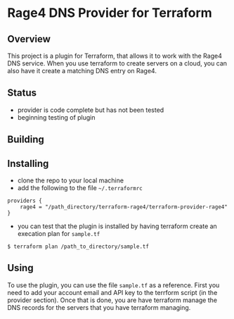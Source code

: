 # Rage4 DNS Provider for Terraform

## Overview
This project is a plugin for Terraform, that allows it to work with the Rage4 DNS service.  When you use terraform to create servers on a cloud, you can also have it create a matching DNS entry on Rage4.

## Status
* provider is code complete but has not been tested
* beginning testing of plugin

## Building
## Installing
* clone the repo to your local machine
* add the following to the file `~/.terraformrc`
```
providers {
    rage4 = "/path_directory/terraform-rage4/terraform-provider-rage4"
}
```
* you can test that the plugin is installed by having terraform create an execation plan for `sample.tf`
```
$ terraform plan /path_to_directory/sample.tf
```

## Using
To use the plugin, you can use the file `sample.tf` as a reference.  First you need to add your account email and API key to the terrform script (in the provider section).  Once that is done, you are have terraform manage the DNS records for the servers that you have terraform managing.
